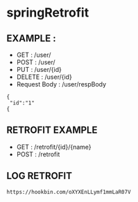 # springRetrofit

## EXAMPLE :

* GET     : /user/
* POST    : /user/
* PUT     : /user/{id}
* DELETE  : /user/{id}
* Request Body : /user/respBody

```
{ 
 "id":"1"
{
```

## RETROFIT EXAMPLE

* GET     : /retrofit/{id}/{name}
* POST	 : /retrofit

## LOG RETROFIT

```
https://hookbin.com/oXYXEnLLymf1mmLaR07V
```
